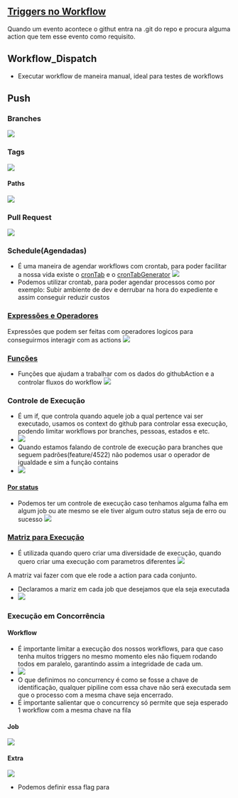 ## [Triggers no Workflow](https://docs.github.com/en/actions/using-workflows/events-that-trigger-workflows)

Quando um evento acontece o githut entra na .git do repo e procura alguma action que tem esse evento como requisito.


## Workflow_Dispatch

- Executar workflow de maneira manual, ideal para testes de workflows 

## Push
### Branches
![](assets/Pasted%20image%2020240730192924.png)
### Tags
![](assets/Pasted%20image%2020240730193816.png)
#### Paths
![](assets/Pasted%20image%2020240730194355.png)

### Pull Request
![](assets/Pasted%20image%2020240730200104.png)

### Schedule(Agendadas)
- É uma maneira de agendar workflows com crontab, para poder facilitar a nossa vida existe o [cronTab](https://crontab.guru/) e o [cronTabGenerator](https://crontab-generator.org/)
![](assets/Pasted%20image%2020240730212741.png)
- Podemos utilizar crontab, para poder agendar processos como por exemplo: 
Subir ambiente de dev e derrubar na hora do expediente e assim conseguir reduzir custos 

### [Expressões e Operadores](https://docs.github.com/en/actions/learn-github-actions/expressions#operators)

Expressões que podem ser feitas com operadores logicos para conseguirmos interagir com as actions
![](assets/Pasted%20image%2020240730214541.png)
### [Funções](https://docs.github.com/en/actions/learn-github-actions/expressions#functions)

- Funções que ajudam a trabalhar com os dados do githubAction e a controlar fluxos do workflow
![](assets/Pasted%20image%2020240730220232.png)
### Controle de Execução 

- É um if, que controla quando aquele job a qual pertence vai ser executado, usamos os context do github para controlar essa execução, podendo limitar workflows por branches, pessoas, estados e etc.
- ![](assets/Pasted%20image%2020240731103017.png)
- Quando estamos falando de controle de execução para branches que seguem padrões(feature/4522) não podemos usar o operador de igualdade e sim a função contains 
- ![](assets/Pasted%20image%2020240731103604.png)
#### [Por status](https://docs.github.com/en/actions/learn-github-actions/expressions#status-check-functions)
- Podemos ter um controle de execução caso tenhamos alguma falha em algum job ou ate mesmo se ele tiver algum outro status seja de erro ou sucesso
![](assets/Pasted%20image%2020240731105014.png)
### [Matriz para Execução](https://docs.github.com/en/actions/using-jobs/using-a-matrix-for-your-jobs)
- É utilizada quando quero criar uma diversidade de execução, quando quero criar uma execução com parametros diferentes 
![](assets/Pasted%20image%2020240731144728.png)

A matriz vai fazer com que ele rode a action para cada conjunto. 
- Declaramos a mariz em cada job que desejamos que ela seja executada
- ![](assets/Pasted%20image%2020240731191847.png)
### Execução em Concorrência

#### Workflow
- É importante limitar a execução dos nossos workflows, para que caso tenha muitos triggers no mesmo momento eles não fiquem rodando todos em paralelo, garantindo assim a integridade de cada um. 
- ![](assets/Pasted%20image%2020240731194420.png)
- O que definimos no concurrency é como se fosse a chave de identificação, qualquer pipiline com essa chave não será executada sem que o processo com a mesma chave seja encerrado. 
- É importante salientar que o concurrency só permite que seja esperado 1 workflow com a mesma chave na fila
#### Job
![](assets/Pasted%20image%2020240731195146.png)

#### Extra 
![](assets/Pasted%20image%2020240731195747.png)
- Podemos definir essa flag para 